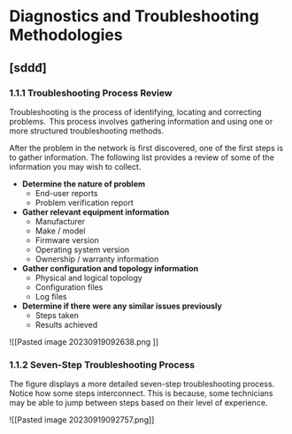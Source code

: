 # Diagnostics and Troubleshooting Methodologies
[sddđ]
---
### 1.1.1 Troubleshooting Process Review


Troubleshooting is the process of identifying, locating and correcting problems.  This process involves gathering information and using one or more structured troubleshooting methods.

After the problem in the network is first discovered, one of the first steps is to gather information. The following list provides a review of some of the information you may wish to collect.

- **Determine the nature of problem**
    - End-user reports
    - Problem verification report
- **Gather relevant equipment information**
    - Manufacturer
    - Make / model
    - Firmware version
    - Operating system version
    - Ownership / warranty information
- **Gather configuration and topology information**
    - Physical and logical topology
    - Configuration files
    - Log files
- **Determine if there were any similar issues previously**
    - Steps taken
    - Results achieved

![[Pasted image 20230919092638.png ]]

### 1.1.2 Seven-Step Troubleshooting Process
The figure displays a more detailed seven-step troubleshooting process. Notice how some steps interconnect. This is because, some technicians may be able to jump between steps based on their level of experience.

![[Pasted image 20230919092757.png]]

